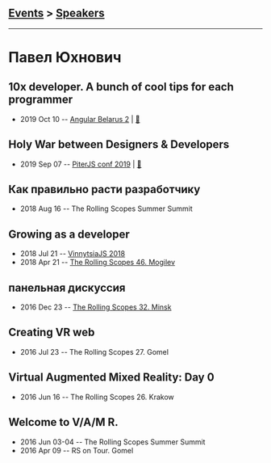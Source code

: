 ## [Events](../README.md) > [Speakers](../speakers.md)
---

# Павел Юхнович

## 10x developer. A bunch of cool tips for each programmer
- 2019 Oct 10 -- [Angular Belarus 2](https://www.youtube.com/watch?v=03_RqyfMOew)  | [:notebook:](https://drive.google.com/file/d/1NEOoU5oB-AKlN5Gr8nbiGusq9hNaPHAa/view)  
## Holy War between Designers &amp; Developers
- 2019 Sep 07 -- [PiterJS conf 2019](https://youtu.be/elT8UOrtPU4)  | [:notebook:](https://fs.piterjs.org/events/conf2019/yuhnovich.pdf)  
## Как правильно расти разработчику
- 2018 Aug 16 -- The Rolling Scopes Summer Summit    
## Growing as a developer
- 2018 Jul 21 -- [VinnytsiaJS 2018](https://youtu.be/GvgNye4j4vw)    
- 2018 Apr 21 -- [The Rolling Scopes 46. Mogilev](https://www.youtube.com/watch?v=9m1PnI6w2Lo)    
## панельная дискуссия
- 2016 Dec 23 -- [The Rolling Scopes 32. Minsk](https://www.youtube.com/watch?v=qLxO9Pgx05M)    
## Creating VR web
- 2016 Jul 23 -- The Rolling Scopes 27. Gomel    
## Virtual Augmented Mixed Reality: Day 0
- 2016 Jun 16 -- The Rolling Scopes 26. Krakow    
## Welcome to V&#x2F;A&#x2F;M R.
- 2016 Jun 03-04 -- The Rolling Scopes Summer Summit    
- 2016 Apr 09 -- RS on Tour. Gomel    
